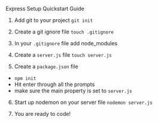 Express Setup Quickstart Guide

1. Add git to your project
`git init`

2. Create a git ignore file
`touch .gitignore`

3. In your `.gitignore` file add node_modules

4. Create a `server.js` file
`touch server.js`

5. Create a `package.json` file
- `npm init`
- Hit enter through all the prompts
- make sure the main property is set to `server.js`

6. Start up nodemon on your server file
`nodemon server.js`

7. You are ready to code!
